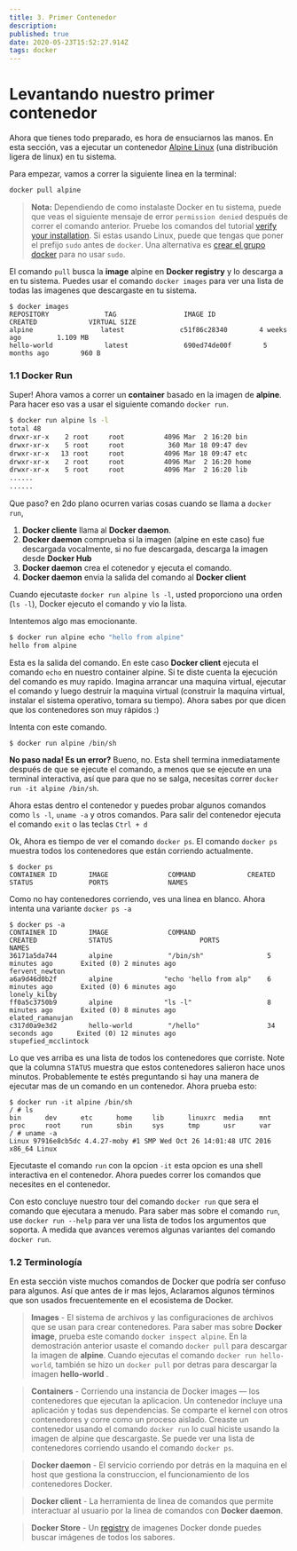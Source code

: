 ```yaml
---
title: 3. Primer Contenedor
description: 
published: true
date: 2020-05-23T15:52:27.914Z
tags: docker
---
```


# Levantando nuestro primer contenedor

Ahora que tienes todo preparado, es hora de ensuciarnos las manos. En esta sección, vas a ejecutar un contenedor [Alpine Linux](http://www.alpinelinux.org/) (una distribución ligera de linux) en tu sistema.

Para empezar, vamos a correr la siguiente linea en la terminal:
```bash
docker pull alpine
```

> **Nota:** Dependiendo de como instalaste Docker en tu sistema, puede que veas el siguiente mensaje de error `permission denied` después de correr el comando anterior. Pruebe los comandos del tutorial [verify your installation](https://docs.docker.com/engine/getstarted/step_one/#/step-3-verify-your-installation). Si estas usando Linux, puede que tengas que poner el prefijo `sudo` antes de `docker`. Una alternativa es [crear el grupo docker](https://docs.docker.com/engine/install/linux-postinstall/) para no usar `sudo`.

El comando `pull` busca la **image** alpine en **Docker registry** y lo descarga a en tu sistema. Puedes usar el comando `docker images` para ver una lista de todas las imagenes que descargaste en tu sistema.
```
$ docker images
REPOSITORY              TAG                 IMAGE ID            CREATED             VIRTUAL SIZE
alpine                 latest              c51f86c28340        4 weeks ago         1.109 MB
hello-world             latest              690ed74de00f        5 months ago        960 B
```

### 1.1 Docker Run  
Super! Ahora vamos a correr un **container** basado en la imagen de **alpine**. Para hacer eso vas a usar el siguiente comando `docker run`.

```bash
$ docker run alpine ls -l
total 48
drwxr-xr-x    2 root     root          4096 Mar  2 16:20 bin
drwxr-xr-x    5 root     root           360 Mar 18 09:47 dev
drwxr-xr-x   13 root     root          4096 Mar 18 09:47 etc
drwxr-xr-x    2 root     root          4096 Mar  2 16:20 home
drwxr-xr-x    5 root     root          4096 Mar  2 16:20 lib
......
......
```
Que paso? en 2do plano ocurren varias cosas cuando se llama a `docker run`,

1. **Docker cliente** llama al **Docker daemon**.
2. **Docker daemon** comprueba si la imagen (alpine en este caso) fue descargada vocalmente, si no fue descargada, descarga la imagen desde **Docker Hub**
3. **Docker daemon** crea el cotenedor y ejecuta el comando.
4. **Docker daemon** envia la salida del comando al **Docker client**

Cuando ejecutaste `docker run alpine ls -l`, usted proporciono una orden (`ls -l`), Docker ejecuto el comando y vio la lista.

Intentemos algo mas emocionante.

```bash
$ docker run alpine echo "hello from alpine"
hello from alpine
```
Esta es la salida del comando. En este caso **Docker client** ejecuta el comando `echo` en nuestro container alpine.  Si te diste cuenta la ejecución del comando es muy rapido. Imagina arrancar una maquina virtual, ejecutar el comando y luego destruir la maquina virtual (construir la maquina virtual, instalar el sistema operativo, tomara su tiempo). Ahora sabes por que dicen que los contenedores son muy rápidos :)

Intenta con este comando.

```
$ docker run alpine /bin/sh
```

**No paso nada! Es un error?** 
Bueno, no. Esta shell termina inmediatamente después de que se ejecute el comando, a menos que se ejecute en una terminal interactiva, así que para que no se salga, necesitas correr  `docker run -it alpine /bin/sh`.

Ahora estas dentro el contenedor y puedes probar algunos comandos como `ls -l`, `uname -a` y otros comandos. Para salir del contenedor ejecuta el comando `exit` o las teclas `Ctrl + d`


Ok, Ahora es tiempo de ver el comando `docker ps`. El comando `docker ps` muestra todos los contenedores que están corriendo actualmente.

```
$ docker ps
CONTAINER ID        IMAGE               COMMAND             CREATED             STATUS              PORTS               NAMES
```

Como no hay contenedores corriendo, ves una linea en blanco. Ahora intenta una variante `docker ps -a`

```
$ docker ps -a
CONTAINER ID        IMAGE               COMMAND                  CREATED             STATUS                      PORTS               NAMES
36171a5da744        alpine              "/bin/sh"                5 minutes ago       Exited (0) 2 minutes ago                        fervent_newton
a6a9d46d0b2f        alpine             "echo 'hello from alp"    6 minutes ago       Exited (0) 6 minutes ago                        lonely_kilby
ff0a5c3750b9        alpine             "ls -l"                   8 minutes ago       Exited (0) 8 minutes ago                        elated_ramanujan
c317d0a9e3d2        hello-world         "/hello"                 34 seconds ago      Exited (0) 12 minutes ago                       stupefied_mcclintock
```

Lo que ves arriba es una lista de todos los contenedores que corriste. Note que la columna `STATUS` muestra que estos contenedores salieron hace unos minutos. Probablemente te estés preguntando si hay una manera de ejecutar mas de un comando en un contenedor. Ahora prueba esto:

```
$ docker run -it alpine /bin/sh
/ # ls
bin      dev      etc      home     lib      linuxrc  media    mnt      proc     root     run      sbin     sys      tmp      usr      var
/ # uname -a
Linux 97916e8cb5dc 4.4.27-moby #1 SMP Wed Oct 26 14:01:48 UTC 2016 x86_64 Linux
```
Ejecutaste el comando `run` con la opcion `-it` esta opcion es una shell interactiva en el contenedor. Ahora puedes correr los comandos que necesites en el contenedor.

Con esto concluye nuestro tour del comando `docker run` que sera el comando que ejecutara a menudo. Para saber mas sobre el comando `run`, use `docker run --help` para ver una lista de todos los argumentos que soporta. A medida que avances veremos algunas variantes del comando `docker run`.

### 1.2 Terminología
En esta sección viste muchos comandos de Docker que podría ser confuso para algunos. Así que antes de ir mas lejos, Aclaramos algunos términos que son usados frecuentemente en el ecosistema de Docker.

>  **Images** - El sistema de archivos y las configuraciones de archivos que se usan para crear contenedores. Para saber mas sobre **Docker image**, prueba este comando `docker inspect alpine`. En la demostración anterior usaste el comando `docker pull` para descargar la imagen de **alpine**. Cuando ejecutas el comando `docker run hello-world`, también se hizo un `docker pull` por detras para descargar la imagen **hello-world** .



> **Containers** - Corriendo una instancia de Docker images &mdash; los contenedores que ejecutan la aplicacion. Un contenedor incluye una aplicación y todas sus dependencias. Se comparte el kernel con otros contenedores y corre como un proceso aislado. Creaste un contenedor usando el comando `docker run` lo cual hiciste usando la imagen de alpine que descargaste. Se puede ver una lista de contenedores corriendo usando el comando `docker ps`.


> **Docker daemon** - El servicio corriendo por detrás en la maquina en el host que gestiona la construccion, el funcionamiento de los contenedores Docker.

> **Docker client** - La herramienta de linea de comandos que permite interactuar al usuario por la linea de comandos con **Docker daemon**.

> **Docker Store** - Un [registry](https://hub.docker.com/) de imagenes Docker donde puedes buscar imágenes de todos los sabores.

